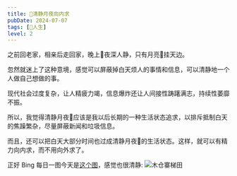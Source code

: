 ```yaml
---
title: 🎑清静月夜向内求
pubDate: 2024-07-07
tags: [💖人生]
level: 2
---
```


之前回老家，相亲后走回家，晚上🌃夜深人静，只有月亮🌙挂天边。

忽然就迷上了这种意境，感觉可以屏蔽掉白天烦人的事情和信息，可以清静地一个人做自己想做的事。

现代社会过度复杂，让人精疲力竭，信息爆炸还让人间接性踌躇满志，持续性萎靡不振。

所以，我觉得清静月夜🎑应该是我以后长期的一种生活状态追求，以排斥抵制白天的焦躁繁杂，尽量屏蔽新闻和垃圾信息。

而且，还可以把白天大部分时间也过成清静月夜🎑的生活状态。这样，就可以有精力向内求，而不用向外求了。

正好 Bing 每日一图今天是[这个图]，感觉也很清静:
![木仓寨梯田](/images/木仓寨梯田.jpg)

[这个图]: https://cn.bing.com/search?q=Rice+terraces+of+Mu+Cang+Chai&form=hpcapt&filters=HpDate:%2220240707_0700%22
